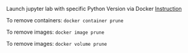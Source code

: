 
Launch jupyter lab with specific Python Version via Docker
[Instruction](https://thacoon.com/posts/launch-jupyter-lab-from-docker/)

To remove containers:
`docker container prune`

To remove images:
`docker image prune`

To remove images:
`docker volume prune`


